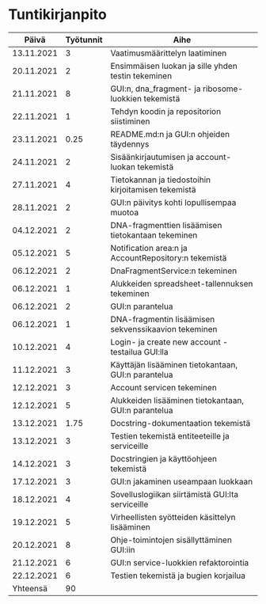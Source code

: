 # Tuntikirjanpito
|Päivä     |Työtunnit|Aihe                                                |
|----------|---------|----------------------------------------------------|
|13.11.2021|3        |Vaatimusmäärittelyn laatiminen                      |
|20.11.2021|2        |Ensimmäisen luokan ja sille yhden testin tekeminen  |
|21.11.2021|8        |GUI:n, dna_fragment- ja ribosome-luokkien tekemistä |
|22.11.2021|1        |Tehdyn koodin ja repositorion siistiminen           |
|23.11.2021|0.25     |README.md:n ja GUI:n ohjeiden täydennys             |
|24.11.2021|2        |Sisäänkirjautumisen ja account-luokan tekemistä     |
|27.11.2021|4        |Tietokannan ja tiedostoihin kirjoitamisen tekemistä |
|28.11.2021|2        |GUI:n päivitys kohti lopullisempaa muotoa           |
|04.12.2021|2        |DNA-fragmenttien lisäämisen tietokantaan tekeminen  |
|05.12.2021|5        |Notification area:n ja AccountRepository:n tekemistä|
|06.12.2021|2        |DnaFragmentService:n tekeminen                      |
|06.12.2021|1        |Alukkeiden spreadsheet-tallennuksen tekeminen       |
|06.12.2021|2        |GUI:n parantelua                                    |
|06.12.2021|1        |DNA-fragmentin lisäämisen sekvenssikaavion tekeminen|
|10.12.2021|4        |Login- ja create new account -testailua GUI:lla     |
|11.12.2021|3        |Käyttäjän lisääminen tietokantaan, GUI:n parantelua |
|12.12.2021|3        |Account servicen tekeminen                          |
|12.12.2021|5        |Alukkeiden lisääminen tietokantaan, GUI:n parantelua|
|13.12.2021|1.75     |Docstring-dokumentaation tekemistä                  |
|13.12.2021|3        |Testien tekemistä entiteeteille ja serviceille      |
|14.12.2021|3        |Docstringien ja käyttöohjeen tekemistä              |
|17.12.2021|3        |GUI:n jakaminen useampaan luokkaan                  |
|18.12.2021|4        |Sovelluslogiikan siirtämistä GUI:lta serviceille    |
|19.12.2021|5        |Virheellisten syötteiden käsittelyn lisääminen      |
|20.12.2021|8        |Ohje-toimintojen sisällyttäminen GUI:iin            |
|21.12.2021|6        |GUI:n service-luokkien refaktorointia               |
|22.12.2021|6        |Testien tekemistä ja bugien korjailua               |
|Yhteensä  |90       |                                                    |